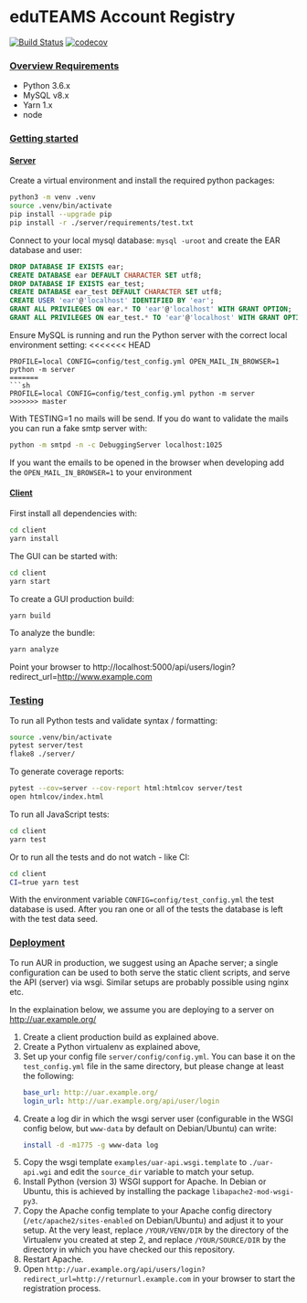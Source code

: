 # eduTEAMS Account Registry
[![Build Status](https://travis-ci.org/SURFscz/eduteam-account-registry.svg?branch=master)](https://travis-ci.org/SURFscz/eduteam-account-registry)
[![codecov](https://codecov.io/gh/oharsta/eduteam-account-registry/branch/master/graph/badge.svg)](https://codecov.io/gh/oharsta/eduteam-account-registry)

### [Overview Requirements](#system-requirements)

- Python 3.6.x
- MySQL v8.x
- Yarn 1.x
- node

### [Getting started](#getting-started)

#### [Server](#server)
Create a virtual environment and install the required python packages:
```sh
python3 -m venv .venv
source .venv/bin/activate
pip install --upgrade pip
pip install -r ./server/requirements/test.txt
```
Connect to your local mysql database: `mysql -uroot` and create the EAR database and user:

```sql
DROP DATABASE IF EXISTS ear;
CREATE DATABASE ear DEFAULT CHARACTER SET utf8;
DROP DATABASE IF EXISTS ear_test;
CREATE DATABASE ear_test DEFAULT CHARACTER SET utf8;
CREATE USER 'ear'@'localhost' IDENTIFIED BY 'ear';
GRANT ALL PRIVILEGES ON ear.* TO 'ear'@'localhost' WITH GRANT OPTION;
GRANT ALL PRIVILEGES ON ear_test.* TO 'ear'@'localhost' WITH GRANT OPTION;
```
Ensure MySQL is running and run the Python server with the correct local environment setting:
<<<<<<< HEAD
```
PROFILE=local CONFIG=config/test_config.yml OPEN_MAIL_IN_BROWSER=1 python -m server
=======
```sh
PROFILE=local CONFIG=config/test_config.yml python -m server
>>>>>>> master
```
With TESTING=1 no mails will be send. If you do want to validate the mails you can run a fake smtp server with:
```sh
python -m smtpd -n -c DebuggingServer localhost:1025
```
If you want the emails to be opened in the browser when developing add the `OPEN_MAIL_IN_BROWSER=1` to your environment

#### [Client](#client)
First install all dependencies with:
```sh
cd client
yarn install
```
The GUI can be started with:
```sh
cd client
yarn start
```
To create a GUI production build:
```sh
yarn build
```
To analyze the bundle:
```sh
yarn analyze
```
Point your browser to http://localhost:5000/api/users/login?redirect_url=http://www.example.com

### [Testing](#testing)

To run all Python tests and validate syntax / formatting:
```sh
source .venv/bin/activate
pytest server/test
flake8 ./server/
```
To generate coverage reports:
```sh
pytest --cov=server --cov-report html:htmlcov server/test
open htmlcov/index.html
```
To run all JavaScript tests:
```sh
cd client
yarn test
```
Or to run all the tests and do not watch - like CI:
```sh
cd client
CI=true yarn test
```
With the environment variable `CONFIG=config/test_config.yml` the test database is used. After you ran one or all of the
tests the database is left with the test data seed.

### [Deployment](#deployment)

To run AUR in production, we suggest using an Apache server; a single configuration can be used to both serve the static
client scripts, and serve the API (server) via wsgi.  Similar setups are probably possible using nginx etc.

In the explaination below, we assume you are deploying to a server on http://uar.example.org/

 1. Create a client production build as explained above.
 2. Create a Python virtualenv as explained above,
 3. Set up your config file `server/config/config.yml`.  You can base it on the `test_config.yml` file in the same
    directory, but please change at least the following:
    ```yaml
    base_url: http://uar.example.org/
    login_url: http://uar.example.org/api/user/login
    ```
 4. Create a log dir in which the wsgi server user (configurable in the WSGI config below, but `www-data` by default on
	Debian/Ubuntu) can write:
    ```sh
    install -d -m1775 -g www-data log
    ```
 5. Copy the wsgi template `examples/uar-api.wsgi.template` to `./uar-api.wgi` and edit the `source_dir` variable to
    match your setup.
 6. Install Python (version 3) WSGI support for Apache.  In Debian or Ubuntu, this is achieved by installing the package
    `libapache2-mod-wsgi-py3`.
 7. Copy the Apache config template to your Apache config directory (`/etc/apache2/sites-enabled` on Debian/Ubuntu) and
    adjust it to your setup.  At the very least, replace `/YOUR/VENV/DIR` by the directory of the Virtualenv you created
    at step 2, and replace `/YOUR/SOURCE/DIR` by the directory in which you have checked our this repository.
 8. Restart Apache.
 9. Open `http://uar.example.org/api/users/login?redirect_url=http://returnurl.example.com` in your browser to start the
    registration process.




